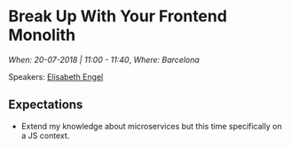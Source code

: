 # Break Up With Your Frontend Monolith

*When: 20-07-2018 | 11:00 - 11:40*, *Where: Barcelona*

Speakers: [Elisabeth Engel](https://jscamp.tech/speakers/elisabeth-engel)

## Expectations

- Extend my knowledge about microservices but this time specifically on a JS context.
